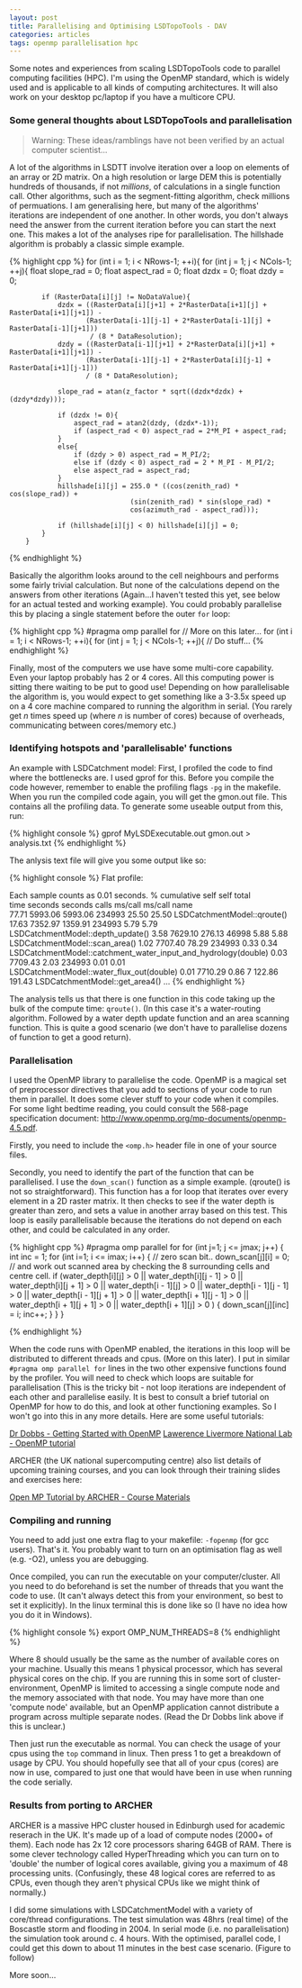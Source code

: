 ```yaml
---
layout: post
title: Parallelising and Optimising LSDTopoTools - DAV
categories: articles
tags: openmp parallelisation hpc
---
```


Some notes and experiences from scaling LSDTopoTools code to parallel computing facilities (HPC). I'm using the OpenMP standard, which is widely used and is applicable to all kinds of computing architectures. It will also work on your desktop pc/laptop if you have a multicore CPU.

### Some general thoughts about LSDTopoTools and parallelisation

> Warning: These ideas/ramblings have not been verified by an actual computer scientist...

A lot of the algorithms in LSDTT involve iteration over a loop on elements of an array or 2D matrix. On a high resolution or large DEM this is potentially hundreds of thousands, if not *millions*, of calculations in a single function call. Other algorithms, such as the segment-fitting algorithm, check millions of permuations. I am generalising here, but many of the algorithms' iterations are independent of one another. In other words, you don't always need the answer from the current iteration before you can start the next one. This makes a lot of the analyses ripe for parallelisation. The hillshade algorithm is probably a classic simple example.

{% highlight cpp %}
    for (int i = 1; i < NRows-1; ++i){
        for (int j = 1; j < NCols-1; ++j){
            float slope_rad = 0;
            float aspect_rad = 0;
            float dzdx = 0;
            float dzdy = 0;

            if (RasterData[i][j] != NoDataValue){
                dzdx = ((RasterData[i][j+1] + 2*RasterData[i+1][j] + RasterData[i+1][j+1]) -
                       (RasterData[i-1][j-1] + 2*RasterData[i-1][j] + RasterData[i-1][j+1]))
                        / (8 * DataResolution);
                dzdy = ((RasterData[i-1][j+1] + 2*RasterData[i][j+1] + RasterData[i+1][j+1]) -
                       (RasterData[i-1][j-1] + 2*RasterData[i][j-1] + RasterData[i+1][j-1]))
                       / (8 * DataResolution);

                slope_rad = atan(z_factor * sqrt((dzdx*dzdx) + (dzdy*dzdy)));

                if (dzdx != 0){
                    aspect_rad = atan2(dzdy, (dzdx*-1));
                    if (aspect_rad < 0) aspect_rad = 2*M_PI + aspect_rad;
                }
                else{
                    if (dzdy > 0) aspect_rad = M_PI/2;
                    else if (dzdy < 0) aspect_rad = 2 * M_PI - M_PI/2;
                    else aspect_rad = aspect_rad;
                }
                hillshade[i][j] = 255.0 * ((cos(zenith_rad) * cos(slope_rad)) +
                                  (sin(zenith_rad) * sin(slope_rad) *
                                  cos(azimuth_rad - aspect_rad)));

                if (hillshade[i][j] < 0) hillshade[i][j] = 0;
            }
        }
{% endhighlight %}

Basically the algorithm looks around to the cell neighbours and performs some fairly trivial calculation. But none of the calculations depend on the answers from other iterations (Again...I haven't tested this yet, see below for an actual tested and working example). You could probably parallelise this by placing a single statement before the outer `for` loop:

{% highlight cpp %}
#pragma omp parallel for  // More on this later...
    for (int i = 1; i < NRows-1; ++i){
        for (int j = 1; j < NCols-1; ++j){
        // Do stuff...
{% endhighlight %}

Finally, most of the computers we use have some multi-core capability. Even your laptop probably has 2 or 4 cores. All this computing power is sitting there waiting to be put to good use! Depending on how parallelisable the algorithm is, you would expect to get something like a 3-3.5x speed up on a 4 core machine compared to running the algorithm in serial. (You rarely get *n* times speed up (where *n* is number of cores) because of overheads, communicating between cores/memory etc.)

### Identifying hotspots and 'parallelisable' functions

An example with LSDCatchment model: First, I profiled the code to find where the bottlenecks are. I used gprof for this. Before you compile the code however, remember to enable the profiling flags `-pg` in the makefile. When you run the compiled code again, you will get the gmon.out file. This contains all the profiling data. To generate some useable output from this, run:

{% highlight console %}
gprof MyLSDExecutable.out gmon.out > analysis.txt
{% endhighlight %}

The anlysis text file will give you some output like so:

{% highlight console %}
Flat profile:

Each sample counts as 0.01 seconds.
  %   cumulative   self              self     total           
 time   seconds   seconds    calls  ms/call  ms/call  name    
 77.71   5993.06  5993.06   234993    25.50    25.50  LSDCatchmentModel::qroute()
 17.63   7352.97  1359.91   234993     5.79     5.79  LSDCatchmentModel::depth_update()
  3.58   7629.10   276.13    46998     5.88     5.88  LSDCatchmentModel::scan_area()
  1.02   7707.40    78.29   234993     0.33     0.34  LSDCatchmentModel::catchment_water_input_and_hydrology(double)
  0.03   7709.43     2.03   234993     0.01     0.01  LSDCatchmentModel::water_flux_out(double)
  0.01   7710.29     0.86        7   122.86   191.43  LSDCatchmentModel::get_area4()
  ...
{% endhighlight %}

The analysis tells us that there is one function in this code taking up the bulk of the compute time: `qroute()`. (In this case it's a water-routing algorithm. Followed by a water depth update function and an area scanning function. This is quite a good scenario (we don't have to parallelise dozens of function to get a good return).

### Parallelisation

I used the OpenMP library to parallelise the code. OpenMP is a magical set of preprocessor directives that you add to sections of your code to run them in parallel. It does some clever stuff to your code when it compiles. For some light bedtime reading, you could consult the 568-page specification document: http://www.openmp.org/mp-documents/openmp-4.5.pdf.

Firstly, you need to include the `<omp.h>` header file in one of your source files. 

Secondly, you need to identify the part of the function that can be parallelised. I use the `down_scan()` function as a simple example. (qroute() is not so straightforward). This function has a for loop that iterates over every element in a 2D raster matrix. It then checks to see if the water depth  is greater than zero, and sets a value in another array based on this test. This loop is easily parallelisable because the iterations do not depend on each other, and could be calculated in any order. 

{% highlight cpp %}
  #pragma omp parallel for
  for (int j=1; j <= jmax; j++)
  {
    int inc = 1;
    for (int i=1; i <= imax; i++)
    {
      // zero scan bit..
      down_scan[j][i] = 0;
      // and work out scanned area by checking the 8 surrounding cells and centre cell.
      if (water_depth[i][j] > 0
          || water_depth[i][j - 1] > 0
          || water_depth[i][j + 1] > 0
          || water_depth[i - 1][j] > 0
          || water_depth[i - 1][j - 1] > 0
          || water_depth[i - 1][j + 1] > 0
          || water_depth[i + 1][j - 1] > 0
          || water_depth[i + 1][j + 1] > 0
          || water_depth[i + 1][j] > 0
          )
      {
        down_scan[j][inc] = i;
        inc++;
      }
    }
  }

{% endhighlight %}

When the code runs with OpenMP enabled, the iterations in this loop will be distributed to different threads and cpus. (More on this later). I put in similar `#pragma omp parallel for` lines in the two other expensive functions found by the profiler. You will need to check which loops are suitable for parallelisation (This is the tricky bit - not loop iterations are independent of each other and parallelise easily. It is best to consult a brief tutorial on OpenMP for how to do this, and look at other functioning examples. So I won't go into this in any more details. Here are some useful tutorials:

[Dr Dobbs - Getting Started with OpenMP](http://www.drdobbs.com/getting-started-with-openmp/212501973)
[Lawerence Livermore National Lab - OpenMP tutorial](https://computing.llnl.gov/tutorials/openMP/)

ARCHER (the UK national supercomputing centre) also list details of upcoming training courses, and you can look through their training slides and exercises here:

[Open MP Tutorial by ARCHER - Course Materials](http://www.archer.ac.uk/training/course-material/2015/12/ShMem_OpenMP_York/index.php)

### Compiling and running

You need to add just one extra flag to your makefile: `-fopenmp` (for gcc users). That's it. You probably want to turn on an optimisation flag as well (e.g. -O2), unless you are debugging. 

Once compiled, you can run the executable on your computer/cluster. All you need to do beforehand is set the number of threads that you want the code to use. (It can't always detect this from your environment, so best to set it explicitly). In the linux terminal this is done like so (I have no idea how you do it in Windows).

{% highlight console %}
export OMP_NUM_THREADS=8
{% endhighlight %}

Where 8 should usually be the same as the number of available cores on your machine. Usually this means 1 physical processor, which has several physical cores on the chip. If you are running this in some sort of cluster-environment, OpenMP is limited to accessing a single compute node and the memory associated with that node. You may have more than one 'compute node' available, but an OpenMP application cannot distribute a program across multiple separate nodes. (Read the Dr Dobbs link above if this is unclear.) 

Then just run the executable as normal. You can check the usage of your cpus using the `top` command in linux. Then press 1 to get a breakdown of usage by CPU. You should hopefully see that all of your cpus (cores) are now in use, compared to just one that would have been in use when running the code serially.

### Results from porting to ARCHER

ARCHER is a massive HPC cluster housed in Edinburgh used for academic reserach in the UK. It's made up of a load of compute nodes (2000+ of them). Each node has 2x 12 core processors sharing 64GB of RAM. There is some clever technology called HyperThreading which you can turn on to 'double' the number of logical cores available, giving you a maximum of 48 processing units. (Confusingly, these 48 logical cores are referred to as CPUs, even though they aren't physical CPUs like we might think of normally.)

I did some simulations with LSDCatchmentModel with a variety of core/thread configurations. The test simulation was 48hrs (real time) of the Boscastle storm and flooding in 2004. In serial mode (i.e. no parallelisation) the simulation took around c. 4 hours. With the optimised, parallel code, I could get this down to about 11 minutes in the best case scenario. (Figure to follow) 

More soon...







